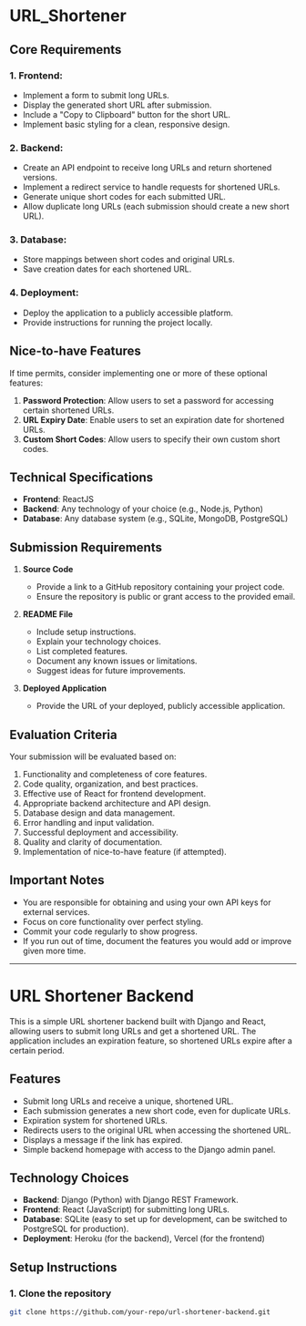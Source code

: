 # URL_Shortener

## Core Requirements

### 1. Frontend:
- Implement a form to submit long URLs.
- Display the generated short URL after submission.
- Include a "Copy to Clipboard" button for the short URL.
- Implement basic styling for a clean, responsive design.

### 2. Backend:
- Create an API endpoint to receive long URLs and return shortened versions.
- Implement a redirect service to handle requests for shortened URLs.
- Generate unique short codes for each submitted URL.
- Allow duplicate long URLs (each submission should create a new short URL).

### 3. Database:
- Store mappings between short codes and original URLs.
- Save creation dates for each shortened URL.

### 4. Deployment:
- Deploy the application to a publicly accessible platform.
- Provide instructions for running the project locally.

## Nice-to-have Features
If time permits, consider implementing one or more of these optional features:
1. **Password Protection**: Allow users to set a password for accessing certain shortened URLs.
2. **URL Expiry Date**: Enable users to set an expiration date for shortened URLs.
3. **Custom Short Codes**: Allow users to specify their own custom short codes.

## Technical Specifications
- **Frontend**: ReactJS
- **Backend**: Any technology of your choice (e.g., Node.js, Python)
- **Database**: Any database system (e.g., SQLite, MongoDB, PostgreSQL)

## Submission Requirements
1. **Source Code**
   - Provide a link to a GitHub repository containing your project code.
   - Ensure the repository is public or grant access to the provided email.
   
2. **README File**
   - Include setup instructions.
   - Explain your technology choices.
   - List completed features.
   - Document any known issues or limitations.
   - Suggest ideas for future improvements.

3. **Deployed Application**
   - Provide the URL of your deployed, publicly accessible application.

## Evaluation Criteria
Your submission will be evaluated based on:
1. Functionality and completeness of core features.
2. Code quality, organization, and best practices.
3. Effective use of React for frontend development.
4. Appropriate backend architecture and API design.
5. Database design and data management.
6. Error handling and input validation.
7. Successful deployment and accessibility.
8. Quality and clarity of documentation.
9. Implementation of nice-to-have feature (if attempted).

## Important Notes
- You are responsible for obtaining and using your own API keys for external services.
- Focus on core functionality over perfect styling.
- Commit your code regularly to show progress.
- If you run out of time, document the features you would add or improve given more time.

---------------------------------------------------------

# URL Shortener Backend

This is a simple URL shortener backend built with Django and React, allowing users to submit long URLs and get a shortened URL. The application includes an expiration feature, so shortened URLs expire after a certain period.

## Features

- Submit long URLs and receive a unique, shortened URL.
- Each submission generates a new short code, even for duplicate URLs.
- Expiration system for shortened URLs.
- Redirects users to the original URL when accessing the shortened URL.
- Displays a message if the link has expired.
- Simple backend homepage with access to the Django admin panel.

## Technology Choices

- **Backend**: Django (Python) with Django REST Framework.
- **Frontend**: React (JavaScript) for submitting long URLs.
- **Database**: SQLite (easy to set up for development, can be switched to PostgreSQL for production).
- **Deployment**: Heroku (for the backend), Vercel (for the frontend)
  
## Setup Instructions

### 1. Clone the repository

```bash
git clone https://github.com/your-repo/url-shortener-backend.git
